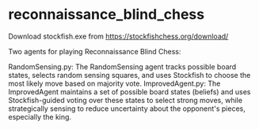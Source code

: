 # reconnaissance_blind_chess
Download stockfish.exe from https://stockfishchess.org/download/

Two agents for playing Reconnaissance Blind Chess:

RandomSensing.py: The RandomSensing agent tracks possible board states, selects random sensing squares, and uses Stockfish to choose the most likely move based on majority vote.
ImprovedAgent.py: The ImprovedAgent maintains a set of possible board states (beliefs) and uses Stockfish-guided voting over these states to select strong moves, while strategically sensing to reduce uncertainty about the opponent's pieces, especially the king.
